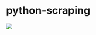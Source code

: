 # python-scraping

![](https://github.com/lbias/python-scraping/blob/master/42_simple_form/42_simple_form.png)
